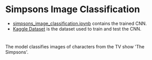 # Simpsons Image Classification
- [simpsons_image_classification.ipynb](simpsons_image_classification.ipynb) contains the trained CNN.
- [Kaggle Dataset](https://www.kaggle.com/code/paultimothymooney/simpsons-characters-dataset-with-fastai-v1/input?select=simpsons_dataset) is the dataset used to train and test the CNN.
#
The model classifies images of characters from the TV show 'The Simpsons'.
